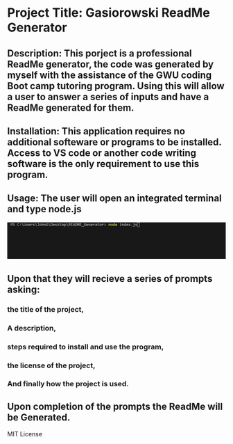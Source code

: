 
    
# Project Title: Gasiorowski ReadMe Generator

## Description: This porject is a professional ReadMe generator, the code was generated by myself with the assistance of the GWU coding Boot camp tutoring program. Using this will allow a user to answer a series of inputs and have a ReadMe generated for them.

## Installation: This application requires no additional softeware or programs to be installed. Access to VS code or another code writing software is the only requirement to use this program.

## Usage: The user will open an integrated terminal and type node.js
![](./assets/RMEimgs/PassGen1.png)

## Upon that they will recieve a series of prompts asking:

### the title of the project,

### A description,

### steps required to install and use the program,

### the license of the project, 

### And finally how the project is used. 

## Upon completion of the prompts the ReadMe will be Generated.

MIT License

    







    
    
    
    
